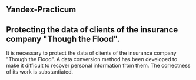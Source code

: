 ## Yandex-Practicum

## Protecting the data of clients of the insurance company "Though the Flood".  

It is necessary to protect the data of clients of the insurance company "Though the Flood". A data conversion method has been developed to make it difficult to recover personal information from them. The correctness of its work is substantiated. 